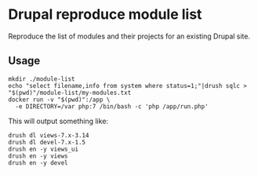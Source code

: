 Drupal reproduce module list
=====

Reproduce the list of modules and their projects for an existing Drupal site.

Usage
-----

    mkdir ./module-list
    echo "select filename,info from system where status=1;"|drush sqlc > "$(pwd)"/module-list/my-modules.txt
    docker run -v "$(pwd)":/app \
      -e DIRECTORY=/var php:7 /bin/bash -c 'php /app/run.php'

This will output something like:

    drush dl views-7.x-3.14
    drush dl devel-7.x-1.5
    drush en -y views_ui
    drush en -y views
    drush en -y devel
